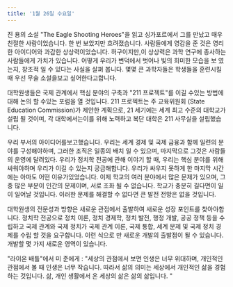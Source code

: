 ```yaml
---
title: '1월 26일 수요일'
---
```

진 용의 소설 "The Eagle Shooting Heroes"을 읽고 싱가포르에서 그를 만났고 매우 친절한 사람이었습니다. 한 번 보았지만 흐려졌습니다. 사람들에게 영감을 준 것은 영리한 아이디어와 과감한 상상력이었습니다. 허구이지만,이 상상력은 과학 연구에 종사하는 사람들에게 가치가 있습니다. 어떻게 우리가 변덕에서 벗어나 빛의 희미한 모습을 보 였는지, 창조적 일 수 있다는 사실을 살펴 봅니다. 몇몇 큰 과학자들은 학생들을 훈련시킬 때 우선 무술 소설을보고 싶어한다고합니다.

대학원생들은 국제 관계에서 핵심 분야의 구축과 "211 프로젝트"를 이길 수있는 방법에 대해 논의 할 수있는 포럼을 열 것입니다. 211 프로젝트는 주 교육위원회 (State Education Commission)가 제안한 계획으로, 21 세기에는 세계 최고 수준의 대학교가 설립 될 것이며, 각 대학에서는이를 위해 노력하고 복단 대학은 211 사무실을 설립했습니다.

우리 부서의 아이디어를보고했습니다. 우리는 세계 경제 및 국제 금융과 함께 일련의 분야를 구성해야하며, 그러한 조직은 일종의 배치 일 수 있으며, 마지막으로 그것은 사람들의 운영에 달려있다. 우리가 정치학 전공에 관해 이야기 할 때, 우리는 핵심 분야를 위해 싸워야하며 우리가 이길 수 있는지 궁금해합니다. 우리가 싸우지 못하게 한 마지막 시간에는 아마도 어떤 이유가있었습니다. 이제 학교의 여러 분야에서 많은 문제가 있으며, 그 중 많은 부분이 인간의 문제이며, 서로 조화 될 수 없습니다. 학교가 충분히 길다면이 일이 일어날 것입니다. 이러한 문제를 해결할 수 없다면 큰 발전 전망은 없을 것입니다.

대학원생의 전문성과 방향은 새로운 관점에서 출발하여 새로운 성장 포인트를 찾아야합니다. 정치학 전공으로 정치 이론, 정치 경제학, 정치 발전, 행정 개발, 공공 정책 등을 수립하고 국제 관계와 국제 정치가 국제 관계 이론, 국제 통합, 세계 문제 및 국제 정치 경제를 수립 할 것을 요구합니다. 이런 식으로 만 새로운 개발의 출발점이 될 수 있습니다. 개발할 몇 가지 새로운 영역이 있습니다.

"라이온 배틀"에서 미 준에게 : "세상의 관점에서 보면 인생은 너무 위대하며, 개인적인 관점에서 볼 때 인생은 너무 작습니다. 따라서 삶의 의미는 세상에서 개인적인 삶을 경험하는 것입니다. 삶, 개인 생활에서 온 세상의 삶은 삶의 삶입니다. "
